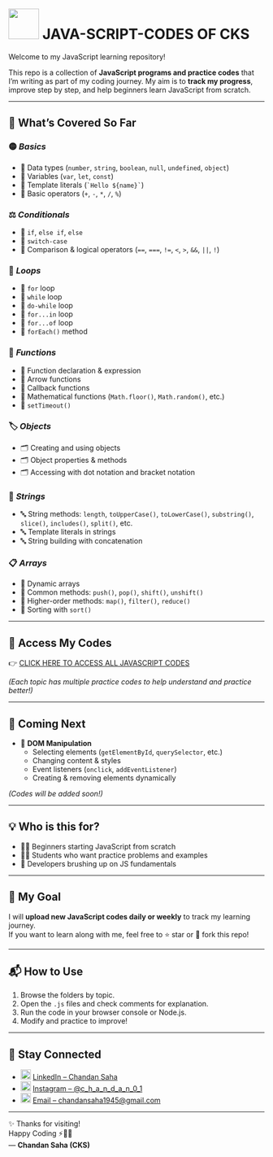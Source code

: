 # <img src="https://cdn.jsdelivr.net/gh/devicons/devicon/icons/javascript/javascript-original.svg" width="60"/> JAVA-SCRIPT-CODES OF CKS  

Welcome to my JavaScript learning repository!  

This repo is a collection of **JavaScript programs and practice codes** that I’m writing as part of my coding journey. My aim is to **track my progress**, improve step by step, and help beginners learn JavaScript from scratch.  

---

## 📘 What’s Covered So Far  

### 🟡 *Basics*  
- 📌 Data types (`number`, `string`, `boolean`, `null`, `undefined`, `object`)  
- 📌 Variables (`var`, `let`, `const`)  
- 📌 Template literals (`` `Hello ${name}` ``)  
- 📌 Basic operators (`+`, `-`, `*`, `/`, `%`)  

### ⚖ *Conditionals*  
- 🔑 `if`, `else if`, `else`  
- 🔑 `switch-case`  
- 🔑 Comparison & logical operators (`==`, `===`, `!=`, `<`, `>`, `&&`, `||`, `!`)  

### 🔄 *Loops*  
- 🔁 `for` loop  
- 🔁 `while` loop  
- 🔁 `do-while` loop  
- 🔁 `for...in` loop  
- 🔁 `for...of` loop  
- 🔁 `forEach()` method  

### 🧩 *Functions*  
- 📝 Function declaration & expression  
- 📝 Arrow functions  
- 📝 Callback functions  
- 📝 Mathematical functions (`Math.floor()`, `Math.random()`, etc.)  
- 📝 `setTimeout()`  

### 🏷 *Objects*  
- 🗂 Creating and using objects  
- 🗂 Object properties & methods  
- 🗂 Accessing with dot notation and bracket notation  

### 🧵 *Strings*  
- 🔤 String methods: `length`, `toUpperCase()`, `toLowerCase()`, `substring()`, `slice()`, `includes()`, `split()`, etc.  
- 🔤 Template literals in strings  
- 🔤 String building with concatenation  

### 📋 *Arrays*  
- 📌 Dynamic arrays  
- 📌 Common methods: `push()`, `pop()`, `shift()`, `unshift()`  
- 📌 Higher-order methods: `map()`, `filter()`, `reduce()`  
- 📌 Sorting with `sort()`  

---

## 🔗 Access My Codes  
👉 [CLICK HERE TO ACCESS ALL JAVASCRIPT CODES](https://github.com/Chandansaha2005/JAVA-SCRIPT-CODES/tree/main)  

*(Each topic has multiple practice codes to help understand and practice better!)*  

---

## 🚀 Coming Next  
- 🎯 **DOM Manipulation**  
  - Selecting elements (`getElementById`, `querySelector`, etc.)  
  - Changing content & styles  
  - Event listeners (`onclick`, `addEventListener`)  
  - Creating & removing elements dynamically  

*(Codes will be added soon!)*  

---

## 💡 Who is this for?  
- 🧑‍💻 Beginners starting JavaScript from scratch  
- 👨‍🎓 Students who want practice problems and examples  
- 🚀 Developers brushing up on JS fundamentals  

---

## 📅 My Goal  
I will **upload new JavaScript codes daily or weekly** to track my learning journey.  
If you want to learn along with me, feel free to ⭐ star or 🍴 fork this repo!  

---

## 📬 How to Use  
1. Browse the folders by topic.  
2. Open the `.js` files and check comments for explanation.  
3. Run the code in your browser console or Node.js.  
4. Modify and practice to improve!  

---

## 📣 Stay Connected  
- <img src="https://cdn.jsdelivr.net/gh/devicons/devicon/icons/linkedin/linkedin-original.svg" width="20"/> [LinkedIn – Chandan Saha](https://www.linkedin.com/in/chandansaha2005/)  
- <img src="https://cdn.jsdelivr.net/gh/devicons/devicon/icons/instagram/instagram-original.svg" width="20"/> [Instagram – @c_h_a_n_d_a_n_0_1](https://www.instagram.com/c_h_a_n_d_a_n_0_1)  
- <img src="https://img.icons8.com/color/48/gmail--v1.png" width="20"/> [Email – chandansaha1945@gmail.com](mailto:chandansaha1945@gmail.com)  

---

✨ Thanks for visiting!  
Happy Coding ⚡🧑‍💻  
— **Chandan Saha (CKS)**
